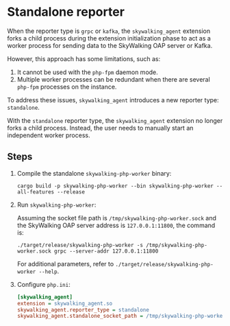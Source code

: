 # Standalone reporter

When the reporter type is `grpc` or `kafka`, the `skywalking_agent` extension forks a child process during
the extension initialization phase to act as a worker process for sending data to the SkyWalking OAP server
or Kafka.

However, this approach has some limitations, such as:

1. It cannot be used with the `php-fpm` daemon mode.
2. Multiple worker processes can be redundant when there are several `php-fpm` processes on the instance.

To address these issues, `skywalking_agent` introduces a new reporter type: `standalone`.

With the `standalone` reporter type, the `skywalking_agent` extension no longer forks a child process.
Instead, the user needs to manually start an independent worker process.

## Steps

1. Compile the standalone `skywalking-php-worker` binary:

   ```shell
   cargo build -p skywalking-php-worker --bin skywalking-php-worker --all-features --release
   ```

2. Run `skywalking-php-worker`:

   Assuming the socket file path is `/tmp/skywalking-php-worker.sock` and the SkyWalking OAP server address is `127.0.0.1:11800`, the command is:

   ```shell
   ./target/release/skywalking-php-worker -s /tmp/skywalking-php-worker.sock grpc --server-addr 127.0.0.1:11800
   ```

   For additional parameters, refer to `./target/release/skywalking-php-worker --help`.

3. Configure `php.ini`:

   ```ini
   [skywalking_agent]
   extension = skywalking_agent.so
   skywalking_agent.reporter_type = standalone
   skywalking_agent.standalone_socket_path = /tmp/skywalking-php-worker.sock
   ```

